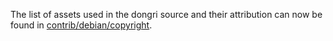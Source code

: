 The list of assets used in the dongri source and their attribution can now be found in [contrib/debian/copyright](../contrib/debian/copyright).
